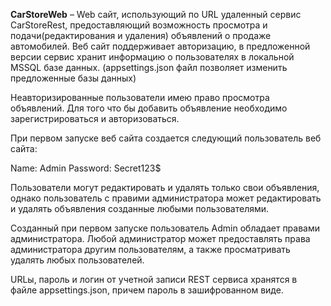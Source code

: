 **CarStoreWeb** – Web сайт, использующий по URL удаленный сервис CarStoreRest,
предоставляющий возможность просмотра и подачи(редактирования и удаления)
объявлений о продаже автомобилей. Веб сайт поддерживает авторизацию, в
предложенной версии сервис хранит информацию о пользователях в локальной MSSQL
базе данных. (appsettings.json файл позволяет изменить предложенные базы данных)

Неавторизированные пользователи имею право просмотра объявлений. Для того что бы
добавить объявление необходимо зарегистрироваться и авторизоваться.

При первом запуске веб сайта создается следующий пользователь веб сайта:

Name: Admin Password: Secret123\$

Пользователи могут редактировать и удалять только свои объявления, однако
пользователь с правими администратора может редактировать и удалять объявления
созданные любыми пользователями.

Созданный при первом запуске пользователь Admin обладает правами администратора.
Любой администратор может предоставлять права администратора другим
пользователям, а также просматривать удалять любых пользователей.

URLы, пароль и логин от учетной записи REST сервиса хранятся в файле
appsettings.json, причем пароль в зашифрованном виде.
